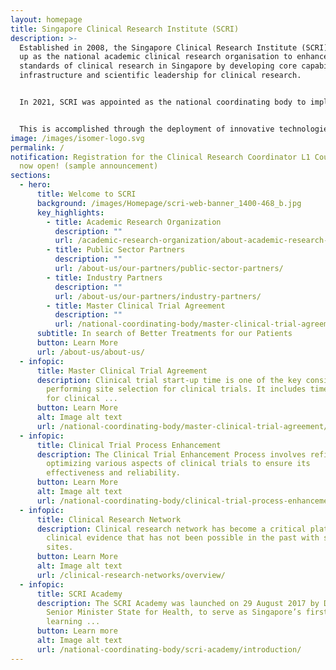 ```yaml
---
layout: homepage
title: Singapore Clinical Research Institute (SCRI)
description: >-
  Established in 2008, the Singapore Clinical Research Institute (SCRI) was set
  up as the national academic clinical research organisation to enhance the
  standards of clinical research in Singapore by developing core capabilities,
  infrastructure and scientific leadership for clinical research. 


  In 2021, SCRI was appointed as the national coordinating body to implement the national clinical trial strategy and enhance Singapore’s clinical trial ecosystem.


  This is accomplished through the deployment of innovative technologies and processes, and strategic coordination of ecosystem capabilities and infrastructure to achieve synergies that will enhance the clinical research ecosystem aimed towards a healthier community and better patient outcomes.
image: /images/isomer-logo.svg
permalink: /
notification: Registration for the Clinical Research Coordinator L1 Course is
  now open! (sample announcement)
sections:
  - hero:
      title: Welcome to SCRI
      background: /images/Homepage/scri-web-banner_1400-468_b.jpg
      key_highlights:
        - title: Academic Research Organization
          description: ""
          url: /academic-research-organization/about-academic-research-organization/
        - title: Public Sector Partners
          description: ""
          url: /about-us/our-partners/public-sector-partners/
        - title: Industry Partners
          description: ""
          url: /about-us/our-partners/industry-partners/
        - title: Master Clinical Trial Agreement
          description: ""
          url: /national-coordinating-body/master-clinical-trial-agreement/
      subtitle: In search of Better Treatments for our Patients
      button: Learn More
      url: /about-us/about-us/
  - infopic:
      title: Master Clinical Trial Agreement
      description: Clinical trial start-up time is one of the key considerations when
        performing site selection for clinical trials. It includes time taken
        for clinical ...
      button: Learn More
      alt: Image alt text
      url: /national-coordinating-body/master-clinical-trial-agreement/
  - infopic:
      title: Clinical Trial Process Enhancement
      description: The Clinical Trial Enhancement Process involves refining and
        optimizing various aspects of clinical trials to ensure its
        effectiveness and reliability.
      button: Learn More
      alt: Image alt text
      url: /national-coordinating-body/clinical-trial-process-enhancement/
  - infopic:
      title: Clinical Research Network
      description: Clinical research network has become a critical platform to gather
        clinical evidence that has not been possible in the past with single
        sites.
      button: Learn More
      alt: Image alt text
      url: /clinical-research-networks/overview/
  - infopic:
      title: SCRI Academy
      description: The SCRI Academy was launched on 29 August 2017 by Dr Lam Pin Min,
        Senior Minister State for Health, to serve as Singapore’s first national
        learning ...
      button: Learn more
      alt: Image alt text
      url: /national-coordinating-body/scri-academy/introduction/
---
```

